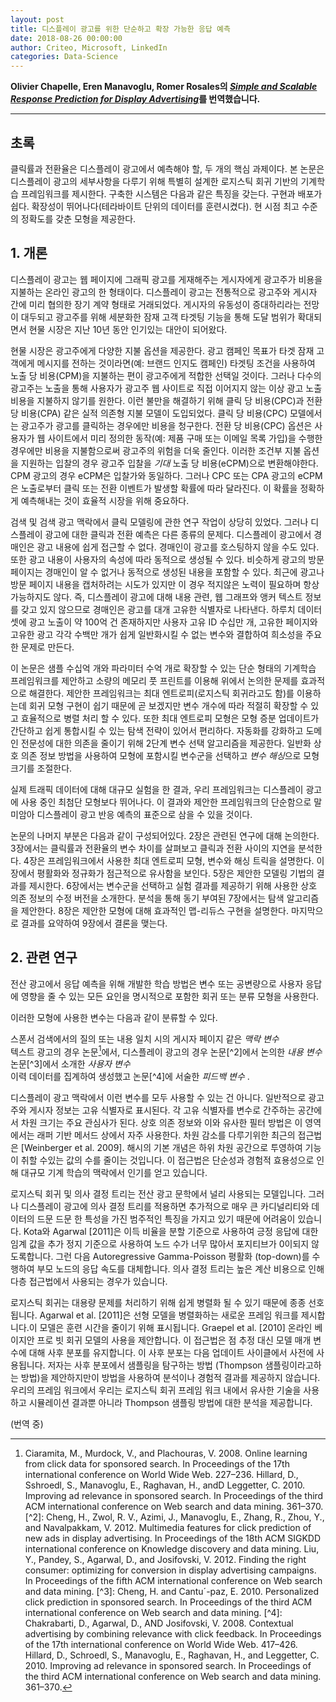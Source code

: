 ```yaml
---
layout: post
title: 디스플레이 광고를 위한 단순하고 확장 가능한 응답 예측
date: 2018-08-26 00:00:00
author: Criteo, Microsoft, LinkedIn
categories: Data-Science
---  
```

  
  
**Olivier Chapelle, Eren Manavoglu, Romer Rosales의 [*Simple and Scalable Response Prediction for Display Advertising*](http://people.csail.mit.edu/romer/papers/TISTRespPredAds.pdf)를 번역했습니다.**
  
  
- - -
    
## 초록
  
클릭률과 전환율은 디스플레이 광고에서 예측해야 할, 두 개의 핵심 과제이다. 본 논문은 디스플레이 광고의 세부사항을 다루기 위해 특별히 설계한 로지스틱 회귀 기반의 기계학습 프레임워크를 제시한다. 구축한 시스템은 다음과 같은 특징을 갖는다. 구현과 배포가 쉽다. 확장성이 뛰어나다(테라바이트 단위의 데이터를 훈련시켰다). 현 시점 최고 수준의 정확도를 갖춘 모형을 제공한다.
  
## 1. 개론  
  
디스플레이 광고는 웹 페이지에 그래픽 광고를 게재해주는 게시자에게 광고주가 비용을 지불하는 온라인 광고의 한 형태이다. 디스플레이 광고는 전통적으로 광고주와 게시자 간에 미리 협의한 장기 계약 형태로 거래되었다. 게시자의 유동성이 증대하리라는 전망이 대두되고 광고주를 위해 세분화한 잠재 고객 타겟팅 기능을 통해 도달 범위가 확대되면서 현물 시장은 지난 10년 동안 인기있는 대안이 되어왔다.
  
현물 시장은 광고주에게 다양한 지불 옵션을 제공한다. 광고 캠페인 목표가 타겟 잠재 고객에게 메시지를 전하는 것이라면(예: 브랜드 인지도 캠페인) 타겟팅 조건을 사용하여 노출 당 비용(CPM)을 지불하는 편이 광고주에게 적합한 선택일 것이다. 그러나 다수의 광고주는 노출을 통해 사용자가 광고주 웹 사이트로 직접 이어지지 않는 이상 광고 노출 비용을 지불하지 않기를 원한다. 이런 불만을 해결하기 위해 클릭 당 비용(CPC)과 전환 당 비용(CPA) 같은 실적 의존형 지불 모델이 도입되었다. 클릭 당 비용(CPC) 모델에서는 광고주가 광고를 클릭하는 경우에만 비용을 청구한다. 전환 당 비용(CPC) 옵션은 사용자가 웹 사이트에서 미리 정의한 동작(예: 제품 구매 또는 이메일 목록 가입)을 수행한 경우에만 비용을 지불함으로써 광고주의 위험을 더욱 줄인다. 이러한 조건부 지불 옵션을 지원하는 입찰의 경우 광고주 입찰을 *기대* 노출 당 비용(eCPM)으로 변환해야한다. CPM 광고의 경우 eCPM은 입찰가와 동일하다. 그러나 CPC 또는 CPA 광고의 eCPM은 노출로부터 클릭 또는 전환 이벤트가 발생할 확률에 따라 달라진다. 이 확률을 정확하게 예측해내는 것이 효율적 시장을 위해 중요하다.

검색 및 검색 광고 맥락에서 클릭 모델링에 관한 연구 작업이 상당히 있었다. 그러나 디스플레이 광고에 대한 클릭과 전환 예측은 다른 종류의 문제다. 디스플레이 광고에서 경매인은 광고 내용에 쉽게 접근할 수 없다. 경매인이 광고를 호스팅하지 않을 수도 있다. 또한 광고 내용이 사용자의 속성에 따라 동적으로 생성될 수 있다. 비슷하게 광고의 방문 페이지는 경매인이 알 수 없거나 동적으로 생성된 내용을 포함할 수 있다. 최근에 광고나 방문 페이지 내용을 캡처하려는 시도가 있지만 이 경우 적지않은 노력이 필요하며 항상 가능하지도 않다. 즉, 디스플레이 광고에 대해 내용 관련, 웹 그래프와 앵커 텍스트 정보를 갖고 있지 않으므로 경매인은 광고를 대개 고유한 식별자로 나타낸다. 하루치 데이터셋에 광고 노출이 약 100억 건 존재하지만 사용자 고유 ID 수십만 개, 고유한 페이지와 고유한 광고 각각 수백만 개가 쉽게 일반화시킬 수 없는 변수와 결합하여 희소성을 주요한 문제로 만든다.
  
이 논문은 샘플 수십억 개와 파라미터 수억 개로 확장할 수 있는 단순 형태의 기계학습 프레임워크를 제안하고 소량의 메모리 풋 프린트를 이용해 위에서 논의한 문제를 효과적으로 해결한다. 제안한 프레임워크는 최대 엔트로피(로지스틱 회귀라고도 함)를 이용하는데 회귀 모형 구현이 쉽기 때문에 곧 보겠지만 변수 개수에 따라 적절히 확장할 수 있고 효율적으로 병렬 처리 할 수 있다. 또한 최대 엔트로피 모형은 모형 증분 업데이트가 간단하고 쉽게 통합시킬 수 있는 탐색 전략이 있어서 편리하다. 자동화를 강화하고 도메인 전문성에 대한 의존을 줄이기 위해 2단계 변수 선택 알고리즘을 제공한다. 일반화 상호 의존 정보 방법을 사용하여 모형에 포함시킬 변수군을 선택하고 *변수 해싱*으로 모형 크기를 조절한다.
 
실제 트래픽 데이터에 대해 대규모 실험을 한 결과, 우리 프레임워크는 디스플레이 광고에 사용 중인 최첨단 모형보다 뛰어나다. 이 결과와 제안한 프레임워크의 단순함으로 말미암아 디스플레이 광고 반응 예측의 표준으로 삼을 수 있을 것이다.

논문의 나머지 부분은 다음과 같이 구성되어있다. 2장은 관련된 연구에 대해 논의한다. 3장에서는 클릭률과 전환율의 변수 차이를 살펴보고 클릭과 전환 사이의 지연을 분석한다. 4장은 프레임워크에서 사용한 최대 엔트로피 모형, 변수와 해싱 트릭을 설명한다. 이 장에서 평활화와 정규화가 점근적으로 유사함을 보인다. 5장은 제안한 모델링 기법의 결과를 제시한다. 6장에서는 변수군을 선택하고 실험 결과를 제공하기 위해 사용한 상호 의존 정보의 수정 버전을 소개한다. 분석을 통해 동기 부여된 7장에서는 탐색 알고리즘을 제안한다. 8장은 제안한 모형에 대해 효과적인 맵-리듀스 구현을 설명한다. 마지막으로 결과를 요약하여 9장에서 결론을 맺는다.

## 2. 관련 연구

전산 광고에서 응답 예측을 위해 개발한 학습 방법은 변수 또는 공변량으로 사용자 응답에 영향을 줄 수 있는 모든 요인을 명시적으로 포함한 회귀 또는 분류 모형을 사용한다. 
  
이러한 모형에 사용한 변수는 다음과 같이 분류할 수 있다.
  
스폰서 검색에서의 질의 또는 내용 일치 시의 게시자 페이지 같은 *맥락 변수*  
텍스트 광고의 경우 논문[^1]에서, 디스플레이 광고의 경우 논문[^2]에서 논의한 *내용 변수*  
논문[^3]에서 소개한 *사용자 변수*  
이력 데이터를 집계하여 생성했고 논문[^4]에 서술한 *피드백 변수* .
  
디스플레이 광고 맥락에서 이런 변수를 모두 사용할 수 있는 건 아니다. 일반적으로 광고주와 게시자 정보는 고유 식별자로 표시된다. 각 고유 식별자를 변수로 간주하는 공간에서 차원 크기는 주요 관심사가 된다. 상호 의존 정보와 이와 유사한 필터 방법은 이 영역에서는 래퍼 기반 메서드 상에서 자주 사용한다. 차원 감소를 다루기위한 최근의 접근법은 [Weinberger et al. 2009]. 해시의 기본 개념은 하위 차원 공간으로 투영하여 기능이 취할 수있는 값의 수를 줄이는 것입니다. 이 접근법은 단순성과 경험적 효용성으로 인해 대규모 기계 학습의 맥락에서 인기를 얻고 있습니다.
    
로지스틱 회귀 및 의사 결정 트리는 전산 광고 문학에서 널리 사용되는 모델입니다. 그러나 디스플레이 광고에 의사 결정 트리를 적용하면 추가적으로
매우 큰 카디널리티와 데이터의 드문 드문 한 특성을 가진 범주적인 특징을 가지고 있기 때문에 어려움이 있습니다. Kota와 Agarwal [2011]은 이득 비율을 분할 기준으로 사용하여 긍정 응답에 대한 임계 값을 추가 정지 기준으로 사용하여 노드 수가 너무 많아서 포지티브가 0이되지 않도록합니다. 그런 다음 Autoregressive Gamma-Poisson 평활화 (top-down)를 수행하여 부모 노드의 응답 속도를 대체합니다. 의사 결정 트리는 높은 계산 비용으로 인해 다층 접근법에서 사용되는 경우가 있습니다.

로지스틱 회귀는 대용량 문제를 처리하기 위해 쉽게 병렬화 될 수 있기 때문에 종종 선호됩니다. Agarwal et al. [2011]은 선형 모델을 병렬화하는 새로운 프레임 워크를 제시합니다.이 모델은 훈련 시간을 줄이기 위해 표시됩니다. Graepel et al. [2010] 온라인 베이지안 프로 빗 회귀 모델의 사용을 제안합니다. 이 접근법은 점 추정 대신 모델 매개 변수에 대해 사후 분포를 유지합니다. 이 사후 분포는 다음 업데이트 사이클에서 사전에 사용됩니다. 저자는 사후 분포에서 샘플링을 탐구하는 방법 (Thompson 샘플링이라고하는 방법)을 제안하지만이 방법을 사용하여 분석이나 경험적 결과를 제공하지 않습니다. 우리의 프레임 워크에서 우리는 로지스틱 회귀 프레임 워크 내에서 유사한 기술을 사용하고 시뮬레이션 결과뿐 아니라 Thompson 샘플링 방법에 대한 분석을 제공합니다.

(번역 중)

[^1]: Ciaramita, M., Murdock, V., and Plachouras, V. 2008. Online learning from click data for sponsored search. In Proceedings of the 17th international conference on World Wide Web. 227–236. Hillard, D., Sshroedl, S., Manavoglu, E., Raghavan, H., andD Leggetter, C. 2010. Improving ad relevance in sponsored search. In Proceedings of the third ACM international conference on Web search and data mining. 361–370. [^2]: Cheng, H., Zwol, R. V., Azimi, J., Manavoglu, E., Zhang, R., Zhou, Y., and Navalpakkam, V. 2012. Multimedia features for click prediction of new ads in display advertising. In Proceedings of the 18th ACM SIGKDD international conference on Knowledge discovery and data mining. Liu, Y., Pandey, S., Agarwal, D., and Josifovski, V. 2012. Finding the right consumer: optimizing for conversion in display advertising campaigns. In Proceedings of the fifth ACM international conference on Web search and data mining. [^3]: Cheng, H. and Cantu´-paz, E. 2010. Personalized click prediction in sponsored search. In Proceedings of the third ACM international conference on Web search and data mining. [^4]: Chakrabarti, D., Agarwal, D., AND Josifovski, V. 2008. Contextual advertising by combining relevance with click feedback. In Proceedings of the 17th international conference on World Wide Web. 417–426. Hillard, D., Schroedl, S., Manavoglu, E., Raghavan, H., and Leggetter, C. 2010. Improving ad relevance in sponsored search. In Proceedings of the third ACM international conference on Web search and data mining. 361–370.
